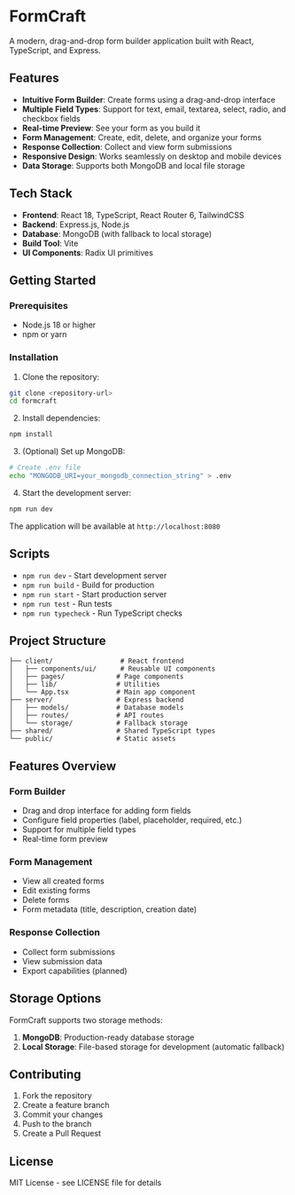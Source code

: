 # FormCraft

A modern, drag-and-drop form builder application built with React, TypeScript, and Express.

## Features

- **Intuitive Form Builder**: Create forms using a drag-and-drop interface
- **Multiple Field Types**: Support for text, email, textarea, select, radio, and checkbox fields
- **Real-time Preview**: See your form as you build it
- **Form Management**: Create, edit, delete, and organize your forms
- **Response Collection**: Collect and view form submissions
- **Responsive Design**: Works seamlessly on desktop and mobile devices
- **Data Storage**: Supports both MongoDB and local file storage

## Tech Stack

- **Frontend**: React 18, TypeScript, React Router 6, TailwindCSS
- **Backend**: Express.js, Node.js
- **Database**: MongoDB (with fallback to local storage)
- **Build Tool**: Vite
- **UI Components**: Radix UI primitives

## Getting Started

### Prerequisites

- Node.js 18 or higher
- npm or yarn

### Installation

1. Clone the repository:

```bash
git clone <repository-url>
cd formcraft
```

2. Install dependencies:

```bash
npm install
```

3. (Optional) Set up MongoDB:

```bash
# Create .env file
echo "MONGODB_URI=your_mongodb_connection_string" > .env
```

4. Start the development server:

```bash
npm run dev
```

The application will be available at `http://localhost:8080`

## Scripts

- `npm run dev` - Start development server
- `npm run build` - Build for production
- `npm run start` - Start production server
- `npm run test` - Run tests
- `npm run typecheck` - Run TypeScript checks

## Project Structure

```
├── client/                 # React frontend
│   ├── components/ui/      # Reusable UI components
│   ├── pages/             # Page components
│   ├── lib/               # Utilities
│   └── App.tsx            # Main app component
├── server/                # Express backend
│   ├── models/            # Database models
│   ├── routes/            # API routes
│   └── storage/           # Fallback storage
├── shared/                # Shared TypeScript types
└── public/                # Static assets
```

## Features Overview

### Form Builder

- Drag and drop interface for adding form fields
- Configure field properties (label, placeholder, required, etc.)
- Support for multiple field types
- Real-time form preview

### Form Management

- View all created forms
- Edit existing forms
- Delete forms
- Form metadata (title, description, creation date)

### Response Collection

- Collect form submissions
- View submission data
- Export capabilities (planned)

## Storage Options

FormCraft supports two storage methods:

1. **MongoDB**: Production-ready database storage
2. **Local Storage**: File-based storage for development (automatic fallback)

## Contributing

1. Fork the repository
2. Create a feature branch
3. Commit your changes
4. Push to the branch
5. Create a Pull Request

## License

MIT License - see LICENSE file for details
